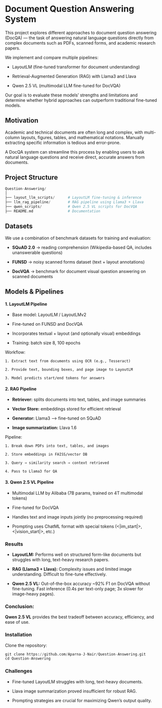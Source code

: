 # Document Question Answering System

This project explores different approaches to document question answering (DocQA) — the task of answering natural language questions directly from complex documents such as PDFs, scanned forms, and academic research papers.

We implement and compare multiple pipelines:

- LayoutLM (fine-tuned transformer for document understanding)

- Retrieval-Augmented Generation (RAG) with Llama3 and Llava

- Qwen 2.5 VL (multimodal LLM fine-tuned for DocVQA)

Our goal is to evaluate these models’ strengths and limitations and determine whether hybrid approaches can outperform traditional fine-tuned models.

## Motivation

Academic and technical documents are often long and complex, with multi-column layouts, figures, tables, and mathematical notations. Manually extracting specific information is tedious and error-prone.

A DocQA system can streamline this process by enabling users to ask natural language questions and receive direct, accurate answers from documents.

## Project Structure
```python
Question-Answering/
│
├── layout_llm_scripts/      # LayoutLM fine-tuning & inference
├── llm_rag_pipeline/        # RAG pipeline using Llama3 + Llava
├── qwen_scripts/            # Qwen 2.5 VL scripts for DocVQA
├── README.md                # Documentation
```

## Datasets

We use a combination of benchmark datasets for training and evaluation:

- **SQuAD 2.0** → reading comprehension (Wikipedia-based QA, includes unanswerable questions)

- **FUNSD** → noisy scanned forms dataset (text + layout annotations)

- **DocVQA** → benchmark for document visual question answering on scanned documents

## Models & Pipelines
#### 1. LayoutLM Pipeline

- Base model: LayoutLM / LayoutLMv2

- Fine-tuned on FUNSD and DocVQA

- Incorporates textual + layout (and optionally visual) embeddings

- Training: batch size 8, 100 epochs

Workflow:

    1. Extract text from documents using OCR (e.g., Tesseract)

    2. Provide text, bounding boxes, and page image to LayoutLM

    3. Model predicts start/end tokens for answers

#### 2. RAG Pipeline

- **Retriever:** splits documents into text, tables, and image summaries

- **Vector Store:** embeddings stored for efficient retrieval

- **Generator:** Llama3 --> fine-tuned on SQuAD

- **Image summarization:** Llava 1.6

Pipeline:

    1. Break down PDFs into text, tables, and images

    2. Store embeddings in FAISS/vector DB

    3. Query → similarity search → context retrieved

    4. Pass to Llama3 for QA

#### 3. Qwen 2.5 VL Pipeline

- Multimodal LLM by Alibaba (7B params, trained on 4T multimodal tokens)

- Fine-tuned for DocVQA

- Handles text and image inputs jointly (no preprocessing required)

- Prompting uses ChatML format with special tokens (<|im_start|>, <|vision_start|>, etc.)

### Results

- **LayoutLM:** Performs well on structured form-like documents but struggles with long, text-heavy research papers.

- **RAG (Llama3 + Llava):** Complexity issues and limited image understanding. Difficult to fine-tune effectively.

- **Qwen 2.5 VL:** Out-of-the-box accuracy ~92% F1 on DocVQA without fine-tuning. Fast inference (0.4s per text-only page; 3x slower for image-heavy pages).

### Conclusion: 
**Qwen 2.5 VL** provides the best tradeoff between accuracy, efficiency, and ease of use.

### Installation

Clone the repository:
```python
git clone https://github.com/Aparna-J-Nair/Question-Answering.git
cd Question-Answering
```

### Challenges

- Fine-tuned LayoutLM struggles with long, text-heavy documents.

- Llava image summarization proved insufficient for robust RAG.

- Prompting strategies are crucial for maximizing Qwen’s output quality.
